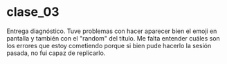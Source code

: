# clase_03
Entrega diagnóstico. 
Tuve problemas con hacer aparecer bien el emoji en pantalla y también con el "random" del título. Me falta entender cuáles son los errores que estoy cometiendo porque si bien pude hacerlo la sesión pasada, no fui capaz de replicarlo. 
